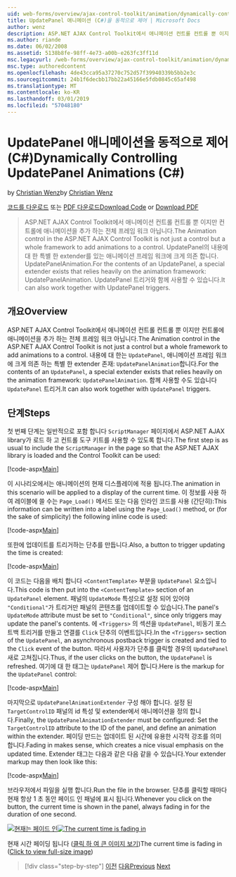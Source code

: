 ```yaml
---
uid: web-forms/overview/ajax-control-toolkit/animation/dynamically-controlling-updatepanel-animations-cs
title: UpdatePanel 애니메이션 (C#)을 동적으로 제어 | Microsoft Docs
author: wenz
description: ASP.NET AJAX Control Toolkit에서 애니메이션 컨트롤 컨트롤 뿐 이지만 컨트롤에 애니메이션을 추가 하는 전체 프레임 워크 아닙니다. 내용에 대 한 프로그램...
ms.author: riande
ms.date: 06/02/2008
ms.assetid: 5138b8fe-98ff-4e73-a00b-e263fc3ff11d
msc.legacyurl: /web-forms/overview/ajax-control-toolkit/animation/dynamically-controlling-updatepanel-animations-cs
msc.type: authoredcontent
ms.openlocfilehash: 4de43cca95a37270c752d57f39940339b5bb2e3c
ms.sourcegitcommit: 24b1f6decbb17bb22a45166e5fdb0845c65af498
ms.translationtype: MT
ms.contentlocale: ko-KR
ms.lasthandoff: 03/01/2019
ms.locfileid: "57048180"
---
```

<a name="dynamically-controlling-updatepanel-animations-c"></a><span data-ttu-id="35fd3-104">UpdatePanel 애니메이션을 동적으로 제어(C#)</span><span class="sxs-lookup"><span data-stu-id="35fd3-104">Dynamically Controlling UpdatePanel Animations (C#)</span></span>
====================
<span data-ttu-id="35fd3-105">by [Christian Wenz](https://github.com/wenz)</span><span class="sxs-lookup"><span data-stu-id="35fd3-105">by [Christian Wenz](https://github.com/wenz)</span></span>

<span data-ttu-id="35fd3-106">[코드를 다운로드](http://download.microsoft.com/download/9/3/f/93f8daea-bebd-4821-833b-95205389c7d0/UpdatePanelAnimation2.cs.zip) 또는 [PDF 다운로드](http://download.microsoft.com/download/b/6/a/b6ae89ee-df69-4c87-9bfb-ad1eb2b23373/updatepanelanimation2CS.pdf)</span><span class="sxs-lookup"><span data-stu-id="35fd3-106">[Download Code](http://download.microsoft.com/download/9/3/f/93f8daea-bebd-4821-833b-95205389c7d0/UpdatePanelAnimation2.cs.zip) or [Download PDF](http://download.microsoft.com/download/b/6/a/b6ae89ee-df69-4c87-9bfb-ad1eb2b23373/updatepanelanimation2CS.pdf)</span></span>

> <span data-ttu-id="35fd3-107">ASP.NET AJAX Control Toolkit에서 애니메이션 컨트롤 컨트롤 뿐 이지만 컨트롤에 애니메이션을 추가 하는 전체 프레임 워크 아닙니다.</span><span class="sxs-lookup"><span data-stu-id="35fd3-107">The Animation control in the ASP.NET AJAX Control Toolkit is not just a control but a whole framework to add animations to a control.</span></span> <span data-ttu-id="35fd3-108">UpdatePanel의 내용에 대 한 특별 한 extender를 있는 애니메이션 프레임 워크에 크게 의존 합니다. UpdatePanelAnimation.</span><span class="sxs-lookup"><span data-stu-id="35fd3-108">For the contents of an UpdatePanel, a special extender exists that relies heavily on the animation framework: UpdatePanelAnimation.</span></span> <span data-ttu-id="35fd3-109">UpdatePanel 트리거와 함께 사용할 수 있습니다.</span><span class="sxs-lookup"><span data-stu-id="35fd3-109">It can also work together with UpdatePanel triggers.</span></span>


## <a name="overview"></a><span data-ttu-id="35fd3-110">개요</span><span class="sxs-lookup"><span data-stu-id="35fd3-110">Overview</span></span>

<span data-ttu-id="35fd3-111">ASP.NET AJAX Control Toolkit에서 애니메이션 컨트롤 컨트롤 뿐 이지만 컨트롤에 애니메이션을 추가 하는 전체 프레임 워크 아닙니다.</span><span class="sxs-lookup"><span data-stu-id="35fd3-111">The Animation control in the ASP.NET AJAX Control Toolkit is not just a control but a whole framework to add animations to a control.</span></span> <span data-ttu-id="35fd3-112">내용에 대 한는 `UpdatePanel`, 애니메이션 프레임 워크에 크게 의존 하는 특별 한 extender 존재: `UpdatePanelAnimation`합니다.</span><span class="sxs-lookup"><span data-stu-id="35fd3-112">For the contents of an `UpdatePanel`, a special extender exists that relies heavily on the animation framework: `UpdatePanelAnimation`.</span></span> <span data-ttu-id="35fd3-113">함께 사용할 수도 있습니다 `UpdatePanel` 트리거.</span><span class="sxs-lookup"><span data-stu-id="35fd3-113">It can also work together with `UpdatePanel` triggers.</span></span>

## <a name="steps"></a><span data-ttu-id="35fd3-114">단계</span><span class="sxs-lookup"><span data-stu-id="35fd3-114">Steps</span></span>

<span data-ttu-id="35fd3-115">첫 번째 단계는 일반적으로 포함 합니다 `ScriptManager` 페이지에서 ASP.NET AJAX library가 로드 하 고 컨트롤 도구 키트를 사용할 수 있도록 합니다.</span><span class="sxs-lookup"><span data-stu-id="35fd3-115">The first step is as usual to include the `ScriptManager` in the page so that the ASP.NET AJAX library is loaded and the Control Toolkit can be used:</span></span>


[!code-aspx[Main](dynamically-controlling-updatepanel-animations-cs/samples/sample1.aspx)]

<span data-ttu-id="35fd3-116">이 시나리오에서는 애니메이션의 현재 디스플레이에 적용 됩니다.</span><span class="sxs-lookup"><span data-stu-id="35fd3-116">The animation in this scenario will be applied to a display of the current time.</span></span> <span data-ttu-id="35fd3-117">이 정보를 사용 하 여 레이블에 쓸 수는 `Page_Load()` 메서드 또는 다음 인라인 코드를 사용 (간단히):</span><span class="sxs-lookup"><span data-stu-id="35fd3-117">This information can be written into a label using the `Page_Load()` method, or (for the sake of simplicity) the following inline code is used:</span></span>


[!code-aspx[Main](dynamically-controlling-updatepanel-animations-cs/samples/sample2.aspx)]

<span data-ttu-id="35fd3-118">또한에 업데이트를 트리거하는 단추를 만듭니다.</span><span class="sxs-lookup"><span data-stu-id="35fd3-118">Also, a button to trigger updating the time is created:</span></span>


[!code-aspx[Main](dynamically-controlling-updatepanel-animations-cs/samples/sample3.aspx)]

<span data-ttu-id="35fd3-119">이 코드는 다음을 배치 합니다 `<ContentTemplate>` 부분을 `UpdatePanel` 요소입니다.</span><span class="sxs-lookup"><span data-stu-id="35fd3-119">This code is then put into the `<ContentTemplate>` section of an `UpdatePanel` element.</span></span> <span data-ttu-id="35fd3-120">패널의 `UpdateMode` 특성으로 설정 되어 있어야 `"Conditional"`가 트리거만 패널의 콘텐츠를 업데이트할 수 있습니다.</span><span class="sxs-lookup"><span data-stu-id="35fd3-120">The panel's `UpdateMode` attribute must be set to `"Conditional"`, since only triggers may update the panel's contents.</span></span> <span data-ttu-id="35fd3-121">에 `<Triggers>` 의 섹션을 `UpdatePanel`, 비동기 포스트백 트리거를 만들고 연결를 `Click` 단추의 이벤트입니다.</span><span class="sxs-lookup"><span data-stu-id="35fd3-121">In the `<Triggers>` section of the `UpdatePanel`, an asynchronous postback trigger is created and tied to the `Click` event of the button.</span></span> <span data-ttu-id="35fd3-122">따라서 사용자가 단추를 클릭할 경우의 `UpdatePanel` 새로 고쳐집니다.</span><span class="sxs-lookup"><span data-stu-id="35fd3-122">Thus, if the user clicks on the button, the `UpdatePanel` is refreshed.</span></span> <span data-ttu-id="35fd3-123">여기에 대 한 태그는 `UpdatePanel` 제어 합니다.</span><span class="sxs-lookup"><span data-stu-id="35fd3-123">Here is the markup for the `UpdatePanel` control:</span></span>


[!code-aspx[Main](dynamically-controlling-updatepanel-animations-cs/samples/sample4.aspx)]

<span data-ttu-id="35fd3-124">마지막으로 `UpdatePanelAnimationExtender` 구성 해야 합니다. 설정 된 `TargetControlID` 패널의 id 특성 및 extender에서 애니메이션을 정의 합니다.</span><span class="sxs-lookup"><span data-stu-id="35fd3-124">Finally, the `UpdatePanelAnimationExtender` must be configured: Set the `TargetControlID` attribute to the ID of the panel, and define an animation within the extender.</span></span> <span data-ttu-id="35fd3-125">페이딩 만드는 업데이트 된 시간에 유용한 시각적 강조를 의미 합니다.</span><span class="sxs-lookup"><span data-stu-id="35fd3-125">Fading in makes sense, which creates a nice visual emphasis on the updated time.</span></span> <span data-ttu-id="35fd3-126">Extender 태그는 다음과 같은 다음 같을 수 있습니다.</span><span class="sxs-lookup"><span data-stu-id="35fd3-126">Your extender markup may then look like this:</span></span>


[!code-aspx[Main](dynamically-controlling-updatepanel-animations-cs/samples/sample5.aspx)]

<span data-ttu-id="35fd3-127">브라우저에서 파일을 실행 합니다.</span><span class="sxs-lookup"><span data-stu-id="35fd3-127">Run the file in the browser.</span></span> <span data-ttu-id="35fd3-128">단추를 클릭할 때마다 현재 항상 1 초 동안 페이드 인 패널에 표시 됩니다.</span><span class="sxs-lookup"><span data-stu-id="35fd3-128">Whenever you click on the button, the current time is shown in the panel, always fading in for the duration of one second.</span></span>


<span data-ttu-id="35fd3-129">[![현재는 페이드 인](dynamically-controlling-updatepanel-animations-cs/_static/image2.png)](dynamically-controlling-updatepanel-animations-cs/_static/image1.png)</span><span class="sxs-lookup"><span data-stu-id="35fd3-129">[![The current time is fading in](dynamically-controlling-updatepanel-animations-cs/_static/image2.png)](dynamically-controlling-updatepanel-animations-cs/_static/image1.png)</span></span>

<span data-ttu-id="35fd3-130">현재 시간 페이딩 됩니다 ([클릭 하 여 큰 이미지 보기](dynamically-controlling-updatepanel-animations-cs/_static/image3.png))</span><span class="sxs-lookup"><span data-stu-id="35fd3-130">The current time is fading in ([Click to view full-size image](dynamically-controlling-updatepanel-animations-cs/_static/image3.png))</span></span>

> [!div class="step-by-step"]
> <span data-ttu-id="35fd3-131">[이전](animating-an-updatepanel-control-cs.md)
> [다음](adding-animation-to-a-control-vb.md)</span><span class="sxs-lookup"><span data-stu-id="35fd3-131">[Previous](animating-an-updatepanel-control-cs.md)
[Next](adding-animation-to-a-control-vb.md)</span></span>
